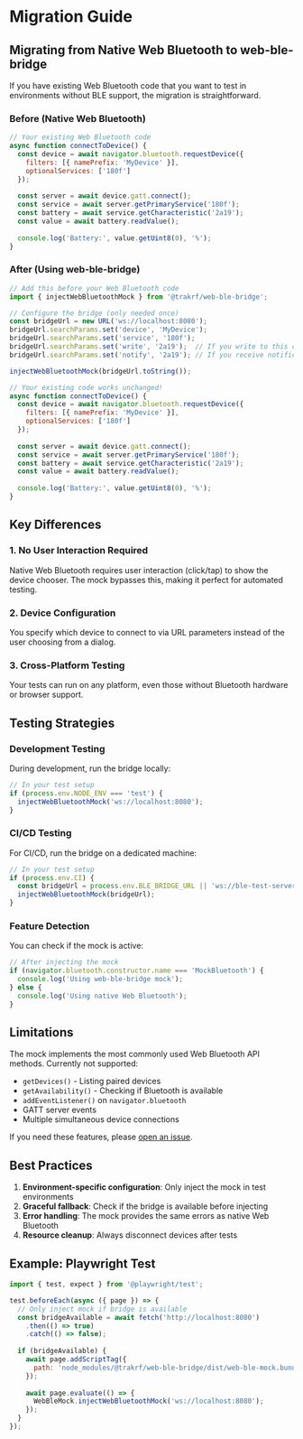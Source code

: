 # Migration Guide

## Migrating from Native Web Bluetooth to web-ble-bridge

If you have existing Web Bluetooth code that you want to test in environments without BLE support, the migration is straightforward.

### Before (Native Web Bluetooth)

```javascript
// Your existing Web Bluetooth code
async function connectToDevice() {
  const device = await navigator.bluetooth.requestDevice({
    filters: [{ namePrefix: 'MyDevice' }],
    optionalServices: ['180f']
  });
  
  const server = await device.gatt.connect();
  const service = await server.getPrimaryService('180f');
  const battery = await service.getCharacteristic('2a19');
  const value = await battery.readValue();
  
  console.log('Battery:', value.getUint8(0), '%');
}
```

### After (Using web-ble-bridge)

```javascript
// Add this before your Web Bluetooth code
import { injectWebBluetoothMock } from '@trakrf/web-ble-bridge';

// Configure the bridge (only needed once)
const bridgeUrl = new URL('ws://localhost:8080');
bridgeUrl.searchParams.set('device', 'MyDevice');
bridgeUrl.searchParams.set('service', '180f');
bridgeUrl.searchParams.set('write', '2a19');  // If you write to this characteristic
bridgeUrl.searchParams.set('notify', '2a19'); // If you receive notifications

injectWebBluetoothMock(bridgeUrl.toString());

// Your existing code works unchanged!
async function connectToDevice() {
  const device = await navigator.bluetooth.requestDevice({
    filters: [{ namePrefix: 'MyDevice' }],
    optionalServices: ['180f']
  });
  
  const server = await device.gatt.connect();
  const service = await server.getPrimaryService('180f');
  const battery = await service.getCharacteristic('2a19');
  const value = await battery.readValue();
  
  console.log('Battery:', value.getUint8(0), '%');
}
```

## Key Differences

### 1. No User Interaction Required
Native Web Bluetooth requires user interaction (click/tap) to show the device chooser. The mock bypasses this, making it perfect for automated testing.

### 2. Device Configuration
You specify which device to connect to via URL parameters instead of the user choosing from a dialog.

### 3. Cross-Platform Testing
Your tests can run on any platform, even those without Bluetooth hardware or browser support.

## Testing Strategies

### Development Testing

During development, run the bridge locally:

```javascript
// In your test setup
if (process.env.NODE_ENV === 'test') {
  injectWebBluetoothMock('ws://localhost:8080');
}
```

### CI/CD Testing

For CI/CD, run the bridge on a dedicated machine:

```javascript
// In your test setup
if (process.env.CI) {
  const bridgeUrl = process.env.BLE_BRIDGE_URL || 'ws://ble-test-server:8080';
  injectWebBluetoothMock(bridgeUrl);
}
```

### Feature Detection

You can check if the mock is active:

```javascript
// After injecting the mock
if (navigator.bluetooth.constructor.name === 'MockBluetooth') {
  console.log('Using web-ble-bridge mock');
} else {
  console.log('Using native Web Bluetooth');
}
```

## Limitations

The mock implements the most commonly used Web Bluetooth API methods. Currently not supported:

- `getDevices()` - Listing paired devices
- `getAvailability()` - Checking if Bluetooth is available
- `addEventListener()` on `navigator.bluetooth`
- GATT server events
- Multiple simultaneous device connections

If you need these features, please [open an issue](https://github.com/trakrf/web-ble-bridge/issues).

## Best Practices

1. **Environment-specific configuration**: Only inject the mock in test environments
2. **Graceful fallback**: Check if the bridge is available before injecting
3. **Error handling**: The mock provides the same errors as native Web Bluetooth
4. **Resource cleanup**: Always disconnect devices after tests

## Example: Playwright Test

```javascript
import { test, expect } from '@playwright/test';

test.beforeEach(async ({ page }) => {
  // Only inject mock if bridge is available
  const bridgeAvailable = await fetch('http://localhost:8080')
    .then(() => true)
    .catch(() => false);
    
  if (bridgeAvailable) {
    await page.addScriptTag({ 
      path: 'node_modules/@trakrf/web-ble-bridge/dist/web-ble-mock.bundle.js' 
    });
    
    await page.evaluate(() => {
      WebBleMock.injectWebBluetoothMock('ws://localhost:8080');
    });
  }
});
```